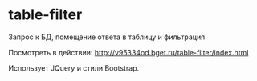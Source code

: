 # table-filter
Запрос к БД, помещение ответа в таблицу и фильтрация

Посмотреть в действии: http://v95334od.bget.ru/table-filter/index.html

Использует JQuery и стили Bootstrap.
